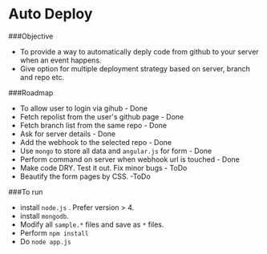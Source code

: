 Auto Deploy
====

###Objective
* To provide a way to automatically deply code from github to your server when an event happens.
* Give option for multiple deployment strategy based on server, branch and repo etc.

###Roadmap
* To allow user to login via gihub - Done
* Fetch repolist from the user's github page - Done
* Fetch branch list from the same repo - Done
* Ask for server details - Done
* Add the webhook to the selected repo - Done
* Use `mongo` to store all data and `angular.js` for form - Done
* Perform command on server when webhook url is touched - Done
* Make code DRY. Test it out. Fix minor bugs - ToDo
* Beautify the form pages by CSS. -ToDo

###To run
* install `node.js` . Prefer version > 4.
* install `mongodb`.
* Modify all `sample.*` files and save as `*` files.
* Perform `npm install`
* Do `node app.js`